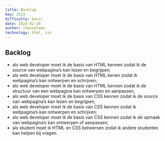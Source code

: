 ```yaml
---
title: Backlog
key: 2513
difficulty: basic
date: 2024-02-28
author: jheuvelman
technology: html, css
---
```



## Backlog

-   als web developer moet ik de basis van HTML kennen zodat ik de
    source van webpagina’s kan lezen en begrijpen;
-   als web developer moet ik de basis van HTML kenen zodat ik
    webpagina’s kan ontwerpen en schrijven;
-   als web developer moet ik de basis van HTML kennen zodat ik de
    structuur van een webpagina kan ontwerpen en aanpassen;
-   als web developer moet ik de basis van CSS kennen zodat ik de source
    van webpagina’s kan lezen en begrijpen;
-   als web developer moet ik de basis van CSS kennen zodat ik
    webpagina’s kan ontwerpen en schrijven;
-   als web developer moet ik de basis van CSS kennen zodat ik de opmaak
    van webpagina’s kan ontwerpen of aanpassen;
-   als student moet ik HTML en CSS beheersen zodat ik andere studenten
    kan helpen bij vragen.
